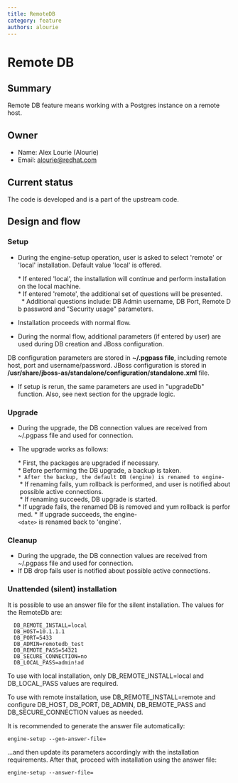 ```yaml
---
title: RemoteDB
category: feature
authors: alourie
---
```


# Remote DB

## Summary

Remote DB feature means working with a Postgres instance on a remote host.

## Owner

*   Name: Alex Lourie (Alourie)
*   Email: <alourie@redhat.com>

## Current status

The code is developed and is a part of the upstream code.

## Design and flow

### Setup

*   During the engine-setup operation, user is asked to select 'remote' or 'local' installation. Default value 'local' is offered.

      * If entered 'local', the installation will continue and perform installation on the local machine.
      * If entered 'remote', the additional set of questions will be presented.
        * Additional questions include: DB Admin username, DB Port, Remote Db password and "Security usage" parameters.

*   Installation proceeds with normal flow.
*   During the normal flow, additional parameters (if entered by user) are used during DB creation and JBoss configuration.

DB configuration parameters are stored in **~/.pgpass file**, including remote host, port and username/password. JBoss configuration is stored in **/usr/share/jboss-as/standalone/configuration/standalone.xml** file.

*   If setup is rerun, the same parameters are used in "upgradeDb" function. Also, see next section for the upgrade logic.

### Upgrade

*   During the upgrade, the DB connection values are received from ~/.pgpass file and used for connection.
*   The upgrade works as follows:

      * First, the packages are upgraded if necessary.
      * Before performing the DB upgrade, a backup is taken.
`* After the backup, the default DB (engine) is renamed to engine-`<date>
       * If renaming fails, yum rollback is performed, and user is notified about possible active connections.
       * If renaming succeeds, DB upgrade is started.
      * If upgrade fails, the renamed DB is removed and yum rollback is performed.
      * If upgrade succeeds, the engine-`<date>` is renamed back to 'engine'.

### Cleanup

*   During the upgrade, the DB connection values are received from ~/.pgpass file and used for connection.
*   If DB drop fails user is notified about possible active connections.

### Unattended (silent) installation

It is possible to use an answer file for the silent installation. The values for the RemoteDb are:

      DB_REMOTE_INSTALL=local
      DB_HOST=10.1.1.1
      DB_PORT=5433
      DB_ADMIN=remotedb_test
      DB_REMOTE_PASS=54321
      DB_SECURE_CONNECTION=no
      DB_LOCAL_PASS=admin!ad

To use with local installation, only DB_REMOTE_INSTALL=local and DB_LOCAL_PASS values are required.

To use with remote installation, use DB_REMOTE_INSTALL=remote and configure DB_HOST, DB_PORT, DB_ADMIN, DB_REMOTE_PASS and DB_SECURE_CONNECTION values as needed.

It is recommended to generate the answer file automatically:

`engine-setup --gen-answer-file=`<answer file full path>

...and then update its parameters accordingly with the installation requirements. After that, proceed with installation using the answer file:

`engine-setup --answer-file=`<answer file full path>


